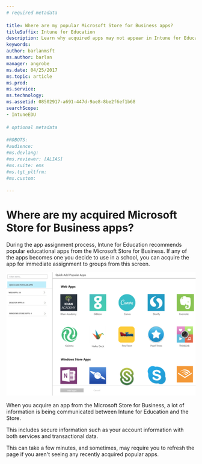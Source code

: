 ```yaml
---
# required metadata

title: Where are my popular Microsoft Store for Business apps?
titleSuffix: Intune for Education
description: Learn why acquired apps may not appear in Intune for Education.
keywords:
author: barlanmsft
ms.author: barlan
manager: angrobe
ms.date: 04/25/2017
ms.topic: article
ms.prod:
ms.service:
ms.technology:
ms.assetid: 08502917-a691-447d-9ae8-8be2f6ef1b68
searchScope:
- IntuneEDU

# optional metadata

#ROBOTS:
#audience:
#ms.devlang:
#ms.reviewer: [ALIAS]
#ms.suite: ems
#ms.tgt_pltfrm:
#ms.custom:

---
```


# Where are my acquired Microsoft Store for Business apps?

During the app assignment process, Intune for Education recommends popular educational apps from the Microsoft Store for Business. If any of the apps becomes one you decide to use in a school, you can acquire the app for immediate assignment to groups from this screen.

  ![Popular apps page during assignment process](./media/apps-008-add-popular-apps.png)

When you acquire an app from the Microsoft Store for Business, a lot of information is being communicated between Intune for Education and the Store.

This includes secure information such as your account information with both services and transactional data.

This can take a few minutes, and sometimes, may require you to refresh the page if you aren't seeing any recently acquired popular apps.
